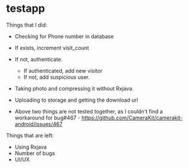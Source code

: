 # testapp

Things that I did:
  - Checking for Phone number in database
  - If exists, increment visit_count
  - If not, authenticate.
    - If authenticated, add new visitor
    - If not, add suspicious user.
  
  - Taking photo and compressing it without Rxjava.
  - Uploading to storage and getting the download url
  - Above two things are not tested together, as I couldn't find a workaround for bug#467
        - https://github.com/CameraKit/camerakit-android/issues/467

Things that are left:
  - Using Rxjava
  - Number of bugs
  - UI/UX

